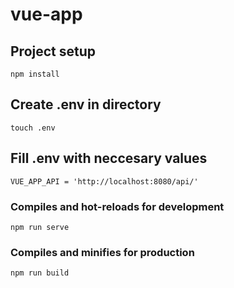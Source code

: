 # vue-app

## Project setup
```
npm install
```

## Create .env in directory
```
touch .env
```

## Fill .env with neccesary values
```
VUE_APP_API = 'http://localhost:8080/api/'
```

### Compiles and hot-reloads for development
```
npm run serve
```

### Compiles and minifies for production
```
npm run build
```